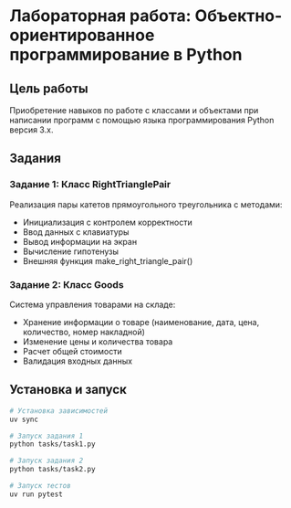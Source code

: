 # Лабораторная работа: Объектно-ориентированное программирование в Python

## Цель работы
Приобретение навыков по работе с классами и объектами при написании программ с помощью языка программирования Python версия 3.x.


## Задания

### Задание 1: Класс RightTrianglePair
Реализация пары катетов прямоугольного треугольника с методами:
- Инициализация с контролем корректности
- Ввод данных с клавиатуры
- Вывод информации на экран
- Вычисление гипотенузы
- Внешняя функция make_right_triangle_pair()

### Задание 2: Класс Goods
Система управления товарами на складе:
- Хранение информации о товаре (наименование, дата, цена, количество, номер накладной)
- Изменение цены и количества товара
- Расчет общей стоимости
- Валидация входных данных

## Установка и запуск

```bash
# Установка зависимостей
uv sync

# Запуск задания 1
python tasks/task1.py

# Запуск задания 2
python tasks/task2.py

# Запуск тестов
uv run pytest
